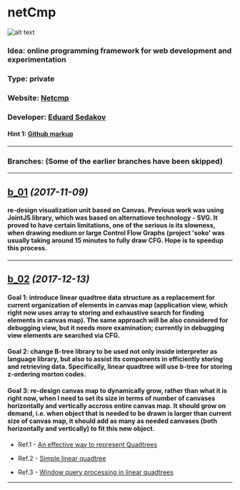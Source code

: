 # netCmp
![alt text](http://www.netcmp.net/b_02/EMB.jpg "Network Compiler")
### Idea: online programming framework for web development and experimentation
### Type: private
### Website: [Netcmp](http://www.netcmp.net)
### Developer: [Eduard Sedakov](mailto:edsedakov@gmail.com)
#### Hint 1: [Github markup](https://github.com/adam-p/markdown-here/wiki/Markdown-Cheatsheet)
___
### Branches: (Some of the earlier branches have been skipped)
___
**[b_01](https://github.com/esedakov/netCmp/tree/b_01)** *(2017-11-09)*
---

#### re-design visualization unit based on Canvas. Previous work was using JointJS library, which was based on alternatiove technology - SVG. It proved to have certain limitations, one of the serious is its slowness, when drawing medium or large Control Flow Graphs (project 'soko' was usually taking around 15 minutes to fully draw CFG. Hope is to speedup this process.
***

**[b_02](https://github.com/esedakov/netCmp/tree/b_02)** *(2017-12-13)*
---

#### Goal 1: introduce linear quadtree data structure as a replacement for current organization of elements in canvas map (application view, which right now uses array to storing and exhaustive search for finding elements in canvas map). The same approach will be also considered for debugging view, but it needs more examination; currently in debugging view elements are searched via CFG.
#### Goal 2: change B-tree library to be used not only inside interpreter as language library, but also to assist its components in efficiently storing and retrieving data. Specifically, linear quadtree will use b-tree for storing z-ordering morton codes.
#### Goal 3: re-design canvas map to dynamically grow, rather than what it is right now, when I need to set its size in terms of number of canvases horizontally and vertically accross entire canvas map. It should grow on demand, i.e. when object that is needed to be drawn is larger than current size of canvas map, it should add as many as needed canvases (both horizontally and vertically) to fit this new object.
+ Ref.1 - [An effective way to represent Quadtrees](http://www.csee.usf.edu/~tuy/Literature/QTree-Represent-CACM82.pdf)

+ Ref.2 - [Simple linear quadtree](http://www.sigapp.org/sac/sac2000/Proceed/FinalPapers/DB-27/node3.html)

+ Ref.3 - [Window query processing in linear quadtrees](https://pdfs.semanticscholar.org/3025/f038b9ef463f603ce8fe3d4ba446f251ef92.pdf)
***

